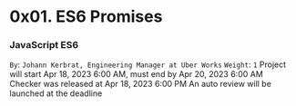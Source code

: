 # 0x01. ES6 Promises
### JavaScript ES6
 `By`: `Johann Kerbrat, Engineering Manager at Uber Works`
 `Weight`: `1`
 Project will start Apr 18, 2023 6:00 AM, must end by Apr 20, 2023 6:00 AM
 Checker was released at Apr 18, 2023 6:00 PM
 An auto review will be launched at the deadline


